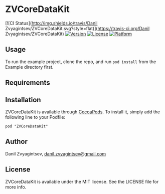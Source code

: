 # ZVCoreDataKit

[![CI Status](http://img.shields.io/travis/Danil Zvyagintsev/ZVCoreDataKit.svg?style=flat)](https://travis-ci.org/Danil Zvyagintsev/ZVCoreDataKit)
[![Version](https://img.shields.io/cocoapods/v/ZVCoreDataKit.svg?style=flat)](http://cocoadocs.org/docsets/ZVCoreDataKit)
[![License](https://img.shields.io/cocoapods/l/ZVCoreDataKit.svg?style=flat)](http://cocoadocs.org/docsets/ZVCoreDataKit)
[![Platform](https://img.shields.io/cocoapods/p/ZVCoreDataKit.svg?style=flat)](http://cocoadocs.org/docsets/ZVCoreDataKit)

## Usage

To run the example project, clone the repo, and run `pod install` from the Example directory first.

## Requirements

## Installation

ZVCoreDataKit is available through [CocoaPods](http://cocoapods.org). To install
it, simply add the following line to your Podfile:

    pod "ZVCoreDataKit"

## Author

Danil Zvyagintsev, danil.zvyagintsev@gmail.com

## License

ZVCoreDataKit is available under the MIT license. See the LICENSE file for more info.


